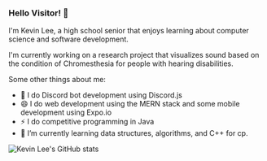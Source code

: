 ### Hello Visitor! 👋

I'm Kevin Lee, a high school senior that enjoys learning about computer science and software development. 

I'm currently working on a research project that visualizes sound based on the condition of Chromesthesia for people with hearing disabilities.

Some other things about me:
- 💬 I do Discord bot development using Discord.js
- 😄 I do web development using the MERN stack and some mobile development using Expo.io
- ⚡ I do competitive programming in Java
- 🌱 I’m currently learning data structures, algorithms, and C++ for cp.

![Kevin Lee's GitHub stats](https://github-readme-stats.vercel.app/api?username=123kevinlee&count_private=true&show_icons=true&theme=calm)

<!--
**123kevinlee/123kevinlee** is a ✨ _special_ ✨ repository because its `README.md` (this file) appears on your GitHub profile.

Here are some ideas to get you started:

- 🔭 I’m currently working on ...
- 🌱 I’m currently learning ...
- 👯 I’m looking to collaborate on ...
- 🤔 I’m looking for help with ...
- 💬 Ask me about ...
- 📫 How to reach me: ...
- 😄 Pronouns: ...
- ⚡ Fun fact: ...
-->
